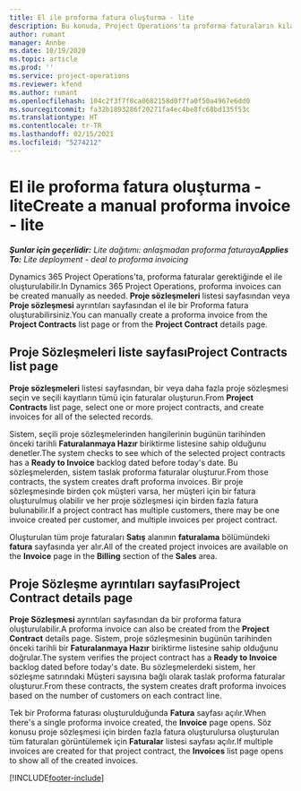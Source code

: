 ```yaml
---
title: El ile proforma fatura oluşturma - lite
description: Bu konuda, Project Operations'ta proforma faturaların kılavuzu oluşturma hakkında bilgiler sağlanmaktadır.
author: rumant
manager: Annbe
ms.date: 10/19/2020
ms.topic: article
ms.prod: ''
ms.service: project-operations
ms.reviewer: kfend
ms.author: rumant
ms.openlocfilehash: 104c2f3f7f0ca0682158d0f7fa0f50a4967e6dd0
ms.sourcegitcommit: fa32b1893286f20271fa4ec4be8fc68bd135f53c
ms.translationtype: HT
ms.contentlocale: tr-TR
ms.lasthandoff: 02/15/2021
ms.locfileid: "5274212"
---
```

# <a name="create-a-manual-proforma-invoice---lite"></a><span data-ttu-id="ae479-103">El ile proforma fatura oluşturma - lite</span><span class="sxs-lookup"><span data-stu-id="ae479-103">Create a manual proforma invoice - lite</span></span>

<span data-ttu-id="ae479-104">_**Şunlar için geçerlidir:** Lite dağıtımı: anlaşmadan proforma faturaya_</span><span class="sxs-lookup"><span data-stu-id="ae479-104">_**Applies To:** Lite deployment - deal to proforma invoicing_</span></span>

<span data-ttu-id="ae479-105">Dynamics 365 Project Operations'ta, proforma faturalar gerektiğinde el ile oluşturulabilir.</span><span class="sxs-lookup"><span data-stu-id="ae479-105">In Dynamics 365 Project Operations, proforma invoices can be created manually as needed.</span></span> <span data-ttu-id="ae479-106">**Proje sözleşmeleri** listesi sayfasından veya **Proje sözleşmesi** ayrıntıları sayfasından el ile bir Proforma fatura oluşturabilirsiniz.</span><span class="sxs-lookup"><span data-stu-id="ae479-106">You can manually create a proforma invoice from the **Project Contracts** list page or from the **Project Contract** details page.</span></span>

##  <a name="project-contracts-list-page"></a><span data-ttu-id="ae479-107">Proje Sözleşmeleri liste sayfası</span><span class="sxs-lookup"><span data-stu-id="ae479-107">Project Contracts list page</span></span>

<span data-ttu-id="ae479-108">**Proje sözleşmeleri** listesi sayfasından, bir veya daha fazla proje sözleşmesi seçin ve seçili kayıtların tümü için faturalar oluşturun.</span><span class="sxs-lookup"><span data-stu-id="ae479-108">From **Project Contracts** list page, select one or more project contracts, and create invoices for all of the selected records.</span></span>

<span data-ttu-id="ae479-109">Sistem, seçili proje sözleşmelerinden hangilerinin bugünün tarihinden önceki tarihli **Faturalanmaya Hazır** biriktirme listesine sahip olduğunu denetler.</span><span class="sxs-lookup"><span data-stu-id="ae479-109">The system checks to see which of the selected project contracts has a **Ready to Invoice** backlog dated before today's date.</span></span> <span data-ttu-id="ae479-110">Bu sözleşmelerden, sistem taslak proforma faturalar oluşturur.</span><span class="sxs-lookup"><span data-stu-id="ae479-110">From those contracts, the system creates draft proforma invoices.</span></span> <span data-ttu-id="ae479-111">Bir proje sözleşmesinde birden çok müşteri varsa, her müşteri için bir fatura oluşturulmuş olabilir ve her proje sözleşmesi için birden fazla fatura bulunabilir.</span><span class="sxs-lookup"><span data-stu-id="ae479-111">If a project contract has multiple customers, there may be one invoice created per customer, and multiple invoices per project contract.</span></span>

<span data-ttu-id="ae479-112">Oluşturulan tüm proje faturaları **Satış** alanının **faturalama** bölümündeki **fatura** sayfasında yer alır.</span><span class="sxs-lookup"><span data-stu-id="ae479-112">All of the created project invoices are available on the **Invoice** page in the **Billing** section of the **Sales** area.</span></span>

## <a name="project-contract-details-page"></a><span data-ttu-id="ae479-113">Proje Sözleşme ayrıntıları sayfası</span><span class="sxs-lookup"><span data-stu-id="ae479-113">Project Contract details page</span></span>

<span data-ttu-id="ae479-114">**Proje Sözleşmesi** ayrıntıları sayfasından da bir proforma fatura oluşturulabilir.</span><span class="sxs-lookup"><span data-stu-id="ae479-114">A proforma invoice can also be created from the **Project Contract** details page.</span></span> <span data-ttu-id="ae479-115">Sistem, proje sözleşmesinin bugünün tarihinden önceki tarihli bir **Faturalanmaya Hazır** biriktirme listesine sahip olduğunu doğrular.</span><span class="sxs-lookup"><span data-stu-id="ae479-115">The system verifies the project contract has a **Ready to Invoice** backlog dated before today's date.</span></span> <span data-ttu-id="ae479-116">Bu sözleşmelerdeki sistem, her sözleşme satırındaki Müşteri sayısına bağlı olarak taslak proforma faturalar oluşturur.</span><span class="sxs-lookup"><span data-stu-id="ae479-116">From these contracts, the system creates draft proforma invoices based on the number of customers on each contract line.</span></span>

<span data-ttu-id="ae479-117">Tek bir Proforma faturası oluşturulduğunda **Fatura** sayfası açılır.</span><span class="sxs-lookup"><span data-stu-id="ae479-117">When there's a single proforma invoice created, the **Invoice** page opens.</span></span> <span data-ttu-id="ae479-118">Söz konusu proje sözleşmesi için birden fazla fatura oluşturulursa oluşturulan tüm faturaları görüntülemek için **Faturalar** listesi sayfası açılır.</span><span class="sxs-lookup"><span data-stu-id="ae479-118">If multiple invoices are created for that project contract, the **Invoices** list page opens to show all of the created invoices.</span></span>


[!INCLUDE[footer-include](../../includes/footer-banner.md)]